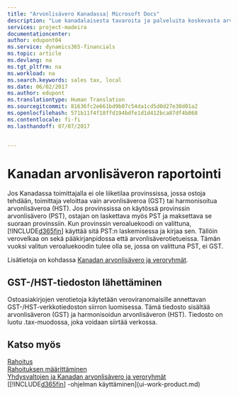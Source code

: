 ```yaml
---
title: "Arvonlisävero Kanadassa| Microsoft Docs"
description: "Lue kanadalaisesta tavaroita ja palveluita koskevasta arvonlisäverokäytännöstä."
services: project-madeira
documentationcenter: 
author: edupont04
ms.service: dynamics365-financials
ms.topic: article
ms.devlang: na
ms.tgt_pltfrm: na
ms.workload: na
ms.search.keywords: sales tax, local
ms.date: 06/02/2017
ms.author: edupont
ms.translationtype: Human Translation
ms.sourcegitcommit: 81636fc2e661bd9b07c54da1cd5d0d27e30d01a2
ms.openlocfilehash: 571b11f4f18ffd194bdfe1d1d412bca87df4b868
ms.contentlocale: fi-fi
ms.lasthandoff: 07/07/2017


---
```

# <a name="reporting-sales-tax-and-goodsservices-tax-in-canada"></a>Kanadan arvonlisäveron raportointi
Jos Kanadassa toimittajalla ei ole liiketilaa provinssissa, jossa ostoja tehdään, toimittaja veloittaa vain arvonlisäveroa (GST) tai harmonisoitua arvonlisäveroa (HST). Jos provinssissa on käytössä provinssin arvonlisävero (PST), ostajan on laskettava myös PST ja maksettava se suoraan provinssiin. Kun provinssin veroaluekoodi on valittuna, [!INCLUDE[d365fin](includes/d365fin_md.md)] käyttää sitä PST:n laskemisessa ja kirjaa sen. Tällöin verovelkaa on sekä pääkirjanpidossa että arvonlisäverotietueissa. Tämän vuoksi valitun veroaluekoodin tulee olla se, jossa on valittuna PST, ei GST.  

Lisätietoja on kohdassa [Kanadan arvonlisävero ja veroryhmät](us-finance-sales-tax.md).  

## <a name="submitting-the-gsthst-file"></a>GST-/HST-tiedoston lähettäminen
Ostoasiakirjojen verotietoja käytetään veroviranomaisille annettavan GST-/HST-verkkotiedoston siirron luomisessa. Tämä tiedosto sisältää arvonlisäveron (GST) ja harmonisoidun arvonlisäveron (HST). Tiedosto on luotu .tax-muodossa, joka voidaan siirtää verkossa.  

## <a name="see-also"></a>Katso myös
[Rahoitus](finance.md)  
[Rahoituksen määrittäminen](finance-setup-finance.md)  
[Yhdysvaltojen ja Kanadan arvonlisävero ja veroryhmät](us-finance-sales-tax.md)  
[[!INCLUDE[d365fin](includes/d365fin_md.md)] -ohjelman käyttäminen](ui-work-product.md)

